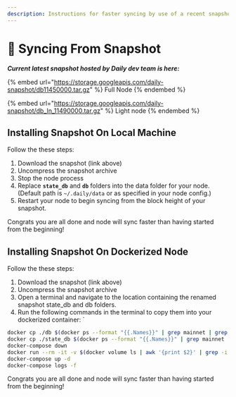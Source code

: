 ```yaml
---
description: Instructions for faster syncing by use of a recent snapshot
---
```


# 🔀 Syncing From Snapshot

_**Current latest snapshot hosted by Daily dev team is here:**_

{% embed url="https://storage.googleapis.com/daily-snapshot/db11450000.tar.gz" %}
Full Node
{% endembed %}

{% embed url="https://storage.googleapis.com/daily-snapshot/db_ln_11490000.tar.gz" %}
Light node
{% endembed %}

## Installing Snapshot On Local Machine

Follow the these steps:

1. Download the snapshot (link above)
2. Uncompress the snapshot archive
3. Stop the node process
4. Replace **`state_db`** and **`db`** folders into the data folder for your node. (Default path is `~/.daily/data` or as specified in your node config.)
5. Restart your node to begin syncing from the block height of your snapshot.

Congrats you are all done and node will sync faster than having started from the beginning!

## Installing Snapshot On Dockerized Node

Follow the these steps:

1. Download the snapshot (link above)
2. Uncompress the snapshot archive
3. Open a terminal and navigate to the location containing the renamed snapshot state\_db and db folders.
4. Run the following commands in the terminal to copy them into your dockerized container: \`

```bash
docker cp ./db $(docker ps --format "{{.Names}}" | grep mainnet | grep node):/opt/daily_data/data/db/db_new
docker cp ./state_db $(docker ps --format "{{.Names}}" | grep mainnet | grep node):/opt/daily_data/data/db/state_db_new
docker-compose down
docker run --rm -it -v $(docker volume ls | awk '{print $2}' | grep -i mainnet):/data alpine ash -c "cd /data/db; mv db db_bk; mv state_db state_db_bk; mv db_new db; mv state_db_new state_db"
docker-compose up -d
docker-compose logs -f
```

Congrats you are all done and node will sync faster than having started from the beginning!

